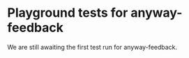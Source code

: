 # Playground tests for anyway-feedback
We are still awaiting the first test run for anyway-feedback.
